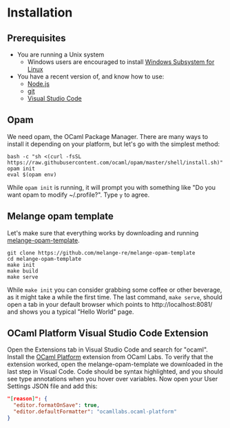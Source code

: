 # Installation

## Prerequisites

- You are running a Unix system
  - Windows users are encouraged to install [Windows Subsystem for
Linux](https://learn.microsoft.com/en-us/windows/wsl/)
- You have a recent version of, and know how to use:
  - [Node.js](https://nodejs.org/)
  - [git](https://git-scm.com/)
  - [Visual Studio Code](https://code.visualstudio.com/)

## Opam

We need opam, the OCaml Package Manager. There are many ways to install it
depending on your platform, but let's go with the simplest method:

    bash -c "sh <(curl -fsSL https://raw.githubusercontent.com/ocaml/opam/master/shell/install.sh)"
    opam init
    eval $(opam env)

While `opam init` is running, it will prompt you with something like "Do you
want opam to modify ~/.profile?". Type `y` to agree.

## Melange opam template

Let's make sure that everything works by downloading and running
[melange-opam-template](https://github.com/melange-re/melange-opam-template).

    git clone https://github.com/melange-re/melange-opam-template
    cd melange-opam-template
    make init
    make build
    make serve

While `make init` you can consider grabbing some coffee or other beverage, as it
might take a while the first time. The last command, `make serve`, should open a
tab in your default browser which points to http://localhost:8081/ and shows
you a typical "Hello World" page.

## OCaml Platform Visual Studio Code Extension

Open the Extensions tab in Visual Studio Code and search for "ocaml". Install
the [OCaml
Platform](https://marketplace.visualstudio.com/items?itemName=ocamllabs.ocaml-platform)
extension from OCaml Labs. To verify that the extension worked, open the
melange-opam-template we downloaded in the last step in Visual Code. Code should
be syntax highlighted, and you should see type annotations when you hover over
variables. Now open your User Settings JSON file and add this:

```json
"[reason]": {
  "editor.formatOnSave": true,
  "editor.defaultFormatter": "ocamllabs.ocaml-platform"
}
```
